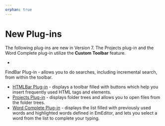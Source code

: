 ```yaml
---
orphan: true
---
```

# New Plug-ins

The following plug-ins are new in Version 7. The Projects plug-in and the Word Complete plug-in utilize the **Custom Toolbar** feature.

-
FindBar Plug-in - allows you to do searches, including incremental search, from within the toolbar.
- [HTMLBar Plug-in](../howto/plugin/plugin_htmlbar) \- displays a toolbar filled with buttons which help you insert frequently used HTML tags and elements.
- [Projects Plug-in](../howto/plugin/plugin_projects) \- displays folder trees and allows you to open files from the folder trees.
- [Word Complete Plug-in](../howto/plugin/plugin_wordcomplete) \- displays the list filled with previously used words and highlighted words defined in EmEditor, and lets you select a word from the list to complete your typing.
